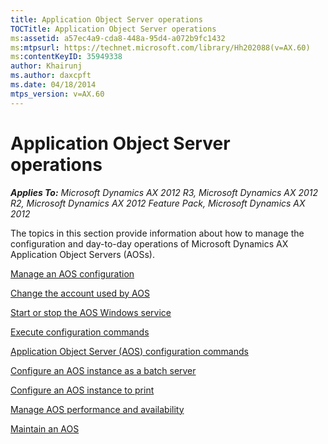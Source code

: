 ```yaml
---
title: Application Object Server operations
TOCTitle: Application Object Server operations
ms:assetid: a57ec4a9-cda8-448a-95d4-a072b9fc1432
ms:mtpsurl: https://technet.microsoft.com/library/Hh202088(v=AX.60)
ms:contentKeyID: 35949338
author: Khairunj
ms.author: daxcpft
ms.date: 04/18/2014
mtps_version: v=AX.60
---
```


# Application Object Server operations 


_**Applies To:** Microsoft Dynamics AX 2012 R3, Microsoft Dynamics AX 2012 R2, Microsoft Dynamics AX 2012 Feature Pack, Microsoft Dynamics AX 2012_

The topics in this section provide information about how to manage the configuration and day-to-day operations of Microsoft Dynamics AX Application Object Servers (AOSs).

[Manage an AOS configuration](manage-an-aos-configuration.md)

[Change the account used by AOS](change-the-account-used-by-aos.md)

[Start or stop the AOS Windows service](start-or-stop-the-aos-windows-service.md)

[Execute configuration commands](execute-configuration-commands.md)

[Application Object Server (AOS) configuration commands](application-object-server-aos-configuration-commands.md)

[Configure an AOS instance as a batch server](configure-an-aos-instance-as-a-batch-server.md)

[Configure an AOS instance to print](configure-an-aos-instance-to-print.md)

[Manage AOS performance and availability](manage-aos-performance-and-availability.md)

[Maintain an AOS](maintain-an-aos.md)

  


